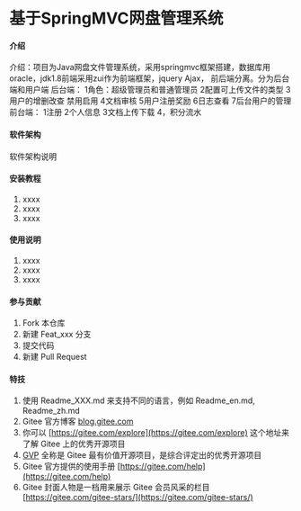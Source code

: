 # 基于SpringMVC网盘管理系统

#### 介绍
介绍：项目为Java网盘文件管理系统，采用springmvc框架搭建，数据库用oracle，jdk1.8前端采用zui作为前端框架，jquery Ajax， 前后端分离。分为后台端和用户端
后台端：
1角色：超级管理员和普通管理员
2配置可上传文件的类型
3用户的增删改查 禁用启用
4文档审核
5用户注册奖励
6日志查看
7后台用户的管理
前台端：
1注册
2个人信息
3文档上传下载
4，积分流水

#### 软件架构
软件架构说明


#### 安装教程

1.  xxxx
2.  xxxx
3.  xxxx

#### 使用说明

1.  xxxx
2.  xxxx
3.  xxxx

#### 参与贡献

1.  Fork 本仓库
2.  新建 Feat_xxx 分支
3.  提交代码
4.  新建 Pull Request


#### 特技

1.  使用 Readme\_XXX.md 来支持不同的语言，例如 Readme\_en.md, Readme\_zh.md
2.  Gitee 官方博客 [blog.gitee.com](https://blog.gitee.com)
3.  你可以 [https://gitee.com/explore](https://gitee.com/explore) 这个地址来了解 Gitee 上的优秀开源项目
4.  [GVP](https://gitee.com/gvp) 全称是 Gitee 最有价值开源项目，是综合评定出的优秀开源项目
5.  Gitee 官方提供的使用手册 [https://gitee.com/help](https://gitee.com/help)
6.  Gitee 封面人物是一档用来展示 Gitee 会员风采的栏目 [https://gitee.com/gitee-stars/](https://gitee.com/gitee-stars/)
